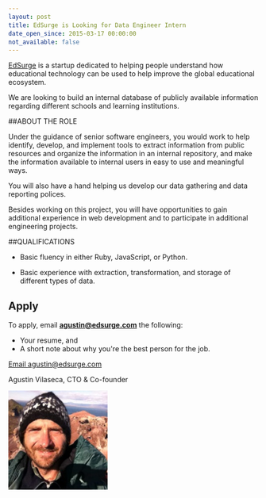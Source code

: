```yaml
---
layout: post
title: EdSurge is Looking for Data Engineer Intern
date_open_since: 2015-03-17 00:00:00
not_available: false
---
```


[EdSurge](http://www.edsurge.com) is a startup dedicated to helping people understand how educational technology can be used to help improve the global educational ecosystem.

We are looking to build an internal database of publicly available information regarding different schools and learning institutions.

<!--break-->

##ABOUT THE ROLE

Under the guidance of senior software engineers, you would work to help identify, develop, and implement tools to extract information from public resources and organize the information in an internal repository, and make the information available to internal users in easy to use and meaningful ways.

You will also have a hand helping us develop our data gathering and data reporting polices.

Besides working on this project, you will have opportunities to gain additional experience in web development and to participate in additional engineering projects.

##QUALIFICATIONS

* Basic fluency in either Ruby, JavaScript, or Python.

* Basic experience with extraction, transformation, and storage of different types of data.

## Apply

To apply, email **agustin@edsurge.com** the following:

* Your resume, and
* A short note about why you're the best person for the job.

<a href="mailto:agustin@edsurge.com" class="button button-rounded button-primary button-large">Email agustin@edsurge.com</a>

Agustin Vilaseca, CTO & Co-founder

<img src="/public/images/AgustinVilaseca.jpg" class="author" alt="AgustinVilaseca">
